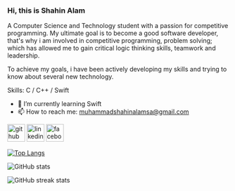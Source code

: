 ### Hi, this is Shahin Alam
A Computer Science and Technology student with a passion for competitive programming. My ultimate goal is to become a good software developer, that's why i am involved in competitive programming, problem solving; which has allowed me to gain critical logic thinking skills, teamwork and leadership.

To achieve my goals, i have been actively developing my skills and trying to know about several new technology.

Skills: C / C++ /  Swift

- 🌱 I’m currently learning Swift 
- 📫 How to reach me: muhammadshahinalamsa@gmail.com 


[<img src='https://cdn.jsdelivr.net/npm/simple-icons@3.0.1/icons/github.svg' alt='github' height='40'>](https://github.com/Shahin1011)  [<img src='https://cdn.jsdelivr.net/npm/simple-icons@3.0.1/icons/linkedin.svg' alt='linkedin' height='40'>](https://www.linkedin.com/in/md-shahin-alam-848398285/)  [<img src='https://cdn.jsdelivr.net/npm/simple-icons@3.0.1/icons/facebook.svg' alt='facebook' height='40'>](https://www.facebook.com/md.shahine.alam.568)  

[![Top Langs](https://github-readme-stats.vercel.app/api/top-langs/?username=Shahin1011)](https://github.com/anuraghazra/github-readme-stats)

![GitHub stats](https://github-readme-stats.vercel.app/api?username=Shahin1011&show_icons=true)  

![GitHub streak stats](https://streak-stats.demolab.com/?user=Shahin1011)  

